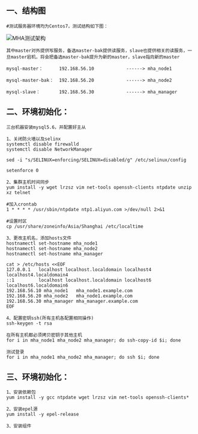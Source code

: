 ## 一、结构图

    #测试服务器环境均为Centos7，测试结构如下图：

  ![MHA测试架构](https://github.com/Lancger/opslinux/blob/master/images/MHA测试架构.png)
  
    其中master对外提供写服务，备选master-bak提供读服务，slave也提供相关的读服务，一旦master宕机，将会把备选master-bak提升为新的master，slave指向新的master
  
```
mysql-master：      192.168.56.10            ------> mha_node1 

mysql-master-bak：  192.168.56.20            ------> mha_node2

mysql-slave：       192.168.56.30            ------> mha_manager
```

## 二、环境初始化：

    三台机器安装mysql5.6，并配置好主从

```
1、关闭防火墙以及selinx
systemctl disable firewalld 
systemctl disable NetworkManager

sed -i "s/SELINUX=enforcing/SELINUX=disabled/g" /etc/selinux/config

setenforce 0 

2、集群主机时间同步
yum install -y wget lrzsz vim net-tools openssh-clients ntpdate unzip xz telnet

#加入crontab
1 * * * * /usr/sbin/ntpdate ntp1.aliyun.com >/dev/null 2>&1

#设置时区
cp /usr/share/zoneinfo/Asia/Shanghai /etc/localtime

3、更改主机名，添加hosts文件
hostnamectl set-hostname mha_node1
hostnamectl set-hostname mha_node2
hostnamectl set-hostname mha_manager

cat > /etc/hosts <<EOF
127.0.0.1   localhost localhost.localdomain localhost4 localhost4.localdomain4
::1         localhost localhost.localdomain localhost6 localhost6.localdomain6
192.168.56.10 mha_node1   mha_node1.example.com
192.168.56.20 mha_node2   mha_node1.example.com
192.168.56.30 mha_manager mha_manager.example.com
EOF

4、配置密钥ssh(所有主机各配置相同操作)
ssh-keygen -t rsa 

在所有主机都必须拷贝密钥于其他主机
for i in mha_node1 mha_node2 mha_manager; do ssh-copy-id $i; done

测试登录
for i in mha_node1 mha_node2 mha_manager; do ssh $i; done

```

## 三、环境初始化：
```
1、安装依赖包
yum install -y gcc ntpdate wget lrzsz vim net-tools openssh-clients*

2、安装epel源
yum install -y epel-release

3、安装组件

````
